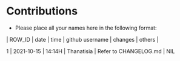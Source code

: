 # Contributions

- Please place all your names here in the following format:

| ROW_ID | date | time | github username | changes | others |

1 | 2021-10-15 | 14:14H | Thanatisia | Refer to CHANGELOG.md | NIL
